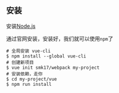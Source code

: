 ## 安装

安装[Node.js](https://nodejs.org/en/)

通过官网安装，安装好，我们就可以使用`npm`了

~~~
# 全局安装 vue-cli
$ npm install --global vue-cli
# 创建新项目
$ vue init smk17/webpack my-project
# 安装依赖，走你
$ cd my-project/vue
$ npm run install
~~~